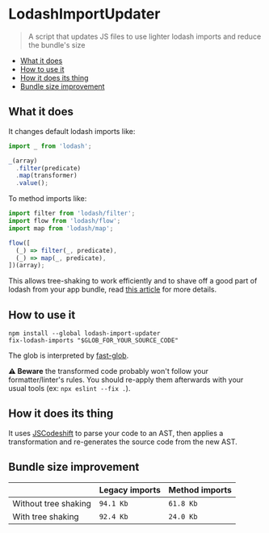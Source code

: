# LodashImportUpdater

> A script that updates JS files to use lighter lodash imports and reduce the bundle's size

<!-- TOC START -->

* [What it does](#what-it-does)
* [How to use it](#how-to-use-it)
* [How it does its thing](#how-it-does-its-thing)
* [Bundle size improvement](#bundle-size-improvement)

<!-- TOC END -->

## What it does

It changes default lodash imports like:

```js
import _ from 'lodash';

_(array)
  .filter(predicate)
  .map(transformer)
  .value();
```

To method imports like:

```js
import filter from 'lodash/filter';
import flow from 'lodash/flow';
import map from 'lodash/map';

flow([
  (_) => filter(_, predicate),
  (_) => map(_, predicate),
])(array);
```

This allows tree-shaking to work efficiently and to shave off a good part of lodash from your app bundle, read [this article](https://www.blazemeter.com/blog/the-correct-way-to-import-lodash-libraries-a-benchmark) for more details.

## How to use it

```shell
npm install --global lodash-import-updater
fix-lodash-imports "$GLOB_FOR_YOUR_SOURCE_CODE"
```

The glob is interpreted by [fast-glob](https://www.npmjs.com/package/fast-glob).

__:warning: Beware__ the transformed code probably won't follow your formatter/linter's rules. You should re-apply them afterwards with your usual tools (ex: `npx eslint --fix .`).

## How it does its thing

It uses [JSCodeshift](https://github.com/facebook/jscodeshift) to parse your code to an AST, then applies a transformation and re-generates the source code from the new AST.

## Bundle size improvement

|                      | Legacy imports                                     | Method imports                                      |
| -------------------- | -------------------------------------------------- | --------------------------------------------------- |
| Without tree shaking | <!-- 🔁: minifiedInputSize -->`94.1 Kb`<!-- 🔁 --> | <!-- 🔁: minifiedOutputSize -->`61.8 Kb`<!-- 🔁 --> |
| With tree shaking    | <!-- 🔁: minifiedInputSizeTreeShaken -->`92.4 Kb`<!-- 🔁 --> | <!-- 🔁: minifiedOutputSizeTreeShaken -->`24.0 Kb`<!-- 🔁 --> |
